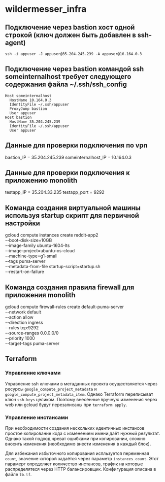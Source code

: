 # wildermesser_infra

## Подключение через bastion хост одной строкой (ключ должен быть добавлен в ssh-agent)
    ssh -i appuser -J appuser@35.204.245.239 -A appuser@10.164.0.3

## Подключение через bastion командой ssh someinternalhost требует следующего содержания файла ~/.ssh/ssh_config
    Host someinternalhost
      HostName 10.164.0.3
      IdentityFile ~/.ssh/appuser
      ProxyJump bastion
      User appuser
    Host bastion
      HostName 35.204.245.239
      IdentityFile ~/.ssh/appuser
      User appuser

## Данные для проверки подключения по vpn
bastion_IP = 35.204.245.239
someinternalhost_IP = 10.164.0.3

## Данные для проверки подключения к приложению monolith
testapp_IP = 35.204.33.235
testapp_port = 9292

## Команда создания виртуальной машины используя startup скрипт для первичной настройки
gcloud compute instances create reddit-app2\
  --boot-disk-size=10GB \
  --image-family ubuntu-1604-lts \
  --image-project=ubuntu-os-cloud \
  --machine-type=g1-small \
  --tags puma-server \
  --metadata-from-file startup-script=startup.sh \
  --restart-on-failure

## Команда создания правила firewall для приложения monolith
gcloud compute firewall-rules create default-puma-server \
    --network default \
    --action allow \
    --direction ingress \
    --rules tcp:9292 \
    --source-ranges 0.0.0.0/0 \
    --priority 1000 \
    --target-tags puma-server

## Terraform
### Управление ключами
Управление ssh ключами в метаданных проекта осуществляется через ресурсы
`google_compute_project_metadata` и `google_compute_project_metadata_item`.
Однако Terraform переписыват ключ `ssh-keys` целиком. Поэтому внесённые вручную
изменения через web или gcloud будут перезаписаны при `terraform apply`.
### Управление инстансами
При необходимости создания нескольких идентичных инстансов простое копирование
кода с изменением имени даёт нужный результат. Однако такой подход чреват ошибками
при копировании, сложно вносить изменения (необходимо внести изменения в каждый блок).

Для избежания избыточного копирования испльзуется переменная `count`, значение которой задаётся через параметр `instances_count`. Этот парамерт определяет количество инстансов, трафик на которые распределятеся через HTTP балансировщик. Конфигурация описана в файле `lb.tf`.
